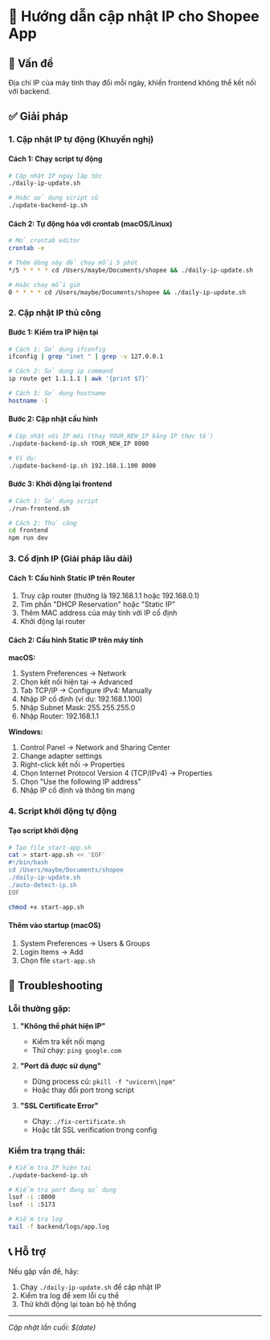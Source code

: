 # 📱 Hướng dẫn cập nhật IP cho Shopee App

## 🚨 Vấn đề
Địa chỉ IP của máy tính thay đổi mỗi ngày, khiến frontend không thể kết nối với backend.

## ✅ Giải pháp

### 1. Cập nhật IP tự động (Khuyến nghị)

#### Cách 1: Chạy script tự động
```bash
# Cập nhật IP ngay lập tức
./daily-ip-update.sh

# Hoặc sử dụng script cũ
./update-backend-ip.sh
```

#### Cách 2: Tự động hóa với crontab (macOS/Linux)
```bash
# Mở crontab editor
crontab -e

# Thêm dòng này để chạy mỗi 5 phút
*/5 * * * * cd /Users/maybe/Documents/shopee && ./daily-ip-update.sh

# Hoặc chạy mỗi giờ
0 * * * * cd /Users/maybe/Documents/shopee && ./daily-ip-update.sh
```

### 2. Cập nhật IP thủ công

#### Bước 1: Kiểm tra IP hiện tại
```bash
# Cách 1: Sử dụng ifconfig
ifconfig | grep "inet " | grep -v 127.0.0.1

# Cách 2: Sử dụng ip command
ip route get 1.1.1.1 | awk '{print $7}'

# Cách 3: Sử dụng hostname
hostname -I
```

#### Bước 2: Cập nhật cấu hình
```bash
# Cập nhật với IP mới (thay YOUR_NEW_IP bằng IP thực tế)
./update-backend-ip.sh YOUR_NEW_IP 8000

# Ví dụ:
./update-backend-ip.sh 192.168.1.100 8000
```

#### Bước 3: Khởi động lại frontend
```bash
# Cách 1: Sử dụng script
./run-frontend.sh

# Cách 2: Thủ công
cd frontend
npm run dev
```

### 3. Cố định IP (Giải pháp lâu dài)

#### Cách 1: Cấu hình Static IP trên Router
1. Truy cập router (thường là 192.168.1.1 hoặc 192.168.0.1)
2. Tìm phần "DHCP Reservation" hoặc "Static IP"
3. Thêm MAC address của máy tính với IP cố định
4. Khởi động lại router

#### Cách 2: Cấu hình Static IP trên máy tính

**macOS:**
1. System Preferences → Network
2. Chọn kết nối hiện tại → Advanced
3. Tab TCP/IP → Configure IPv4: Manually
4. Nhập IP cố định (ví dụ: 192.168.1.100)
5. Nhập Subnet Mask: 255.255.255.0
6. Nhập Router: 192.168.1.1

**Windows:**
1. Control Panel → Network and Sharing Center
2. Change adapter settings
3. Right-click kết nối → Properties
4. Chọn Internet Protocol Version 4 (TCP/IPv4) → Properties
5. Chọn "Use the following IP address"
6. Nhập IP cố định và thông tin mạng

### 4. Script khởi động tự động

#### Tạo script khởi động
```bash
# Tạo file start-app.sh
cat > start-app.sh << 'EOF'
#!/bin/bash
cd /Users/maybe/Documents/shopee
./daily-ip-update.sh
./auto-detect-ip.sh
EOF

chmod +x start-app.sh
```

#### Thêm vào startup (macOS)
1. System Preferences → Users & Groups
2. Login Items → Add
3. Chọn file `start-app.sh`

## 🔧 Troubleshooting

### Lỗi thường gặp:

1. **"Không thể phát hiện IP"**
   - Kiểm tra kết nối mạng
   - Thử chạy: `ping google.com`

2. **"Port đã được sử dụng"**
   - Dừng process cũ: `pkill -f "uvicorn\|npm"`
   - Hoặc thay đổi port trong script

3. **"SSL Certificate Error"**
   - Chạy: `./fix-certificate.sh`
   - Hoặc tắt SSL verification trong config

### Kiểm tra trạng thái:
```bash
# Kiểm tra IP hiện tại
./update-backend-ip.sh

# Kiểm tra port đang sử dụng
lsof -i :8000
lsof -i :5173

# Kiểm tra log
tail -f backend/logs/app.log
```

## 📞 Hỗ trợ

Nếu gặp vấn đề, hãy:
1. Chạy `./daily-ip-update.sh` để cập nhật IP
2. Kiểm tra log để xem lỗi cụ thể
3. Thử khởi động lại toàn bộ hệ thống

---
*Cập nhật lần cuối: $(date)*
